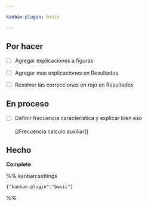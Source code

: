 ```yaml
---

kanban-plugin: basic

---
```


## Por hacer

- [ ] Agregar explicaciones a figuras
- [ ] Agregar mas explicaciones en Resultados
- [ ] Resolver las correcciones en rojo en Resultados


## En proceso

- [ ] Definir frecuencia caracteristica y explicar bien eso<br><br>[[Frecuencia calculo auxiliar]]


## Hecho

**Complete**




%% kanban:settings
```
{"kanban-plugin":"basic"}
```
%%